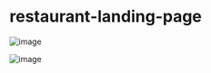 # restaurant-landing-page

![image](https://user-images.githubusercontent.com/65048125/111382995-539b8800-86b0-11eb-9cde-37bd626900af.png)

![image](https://user-images.githubusercontent.com/65048125/111383164-86de1700-86b0-11eb-8e12-fda98ff85fb3.png)

